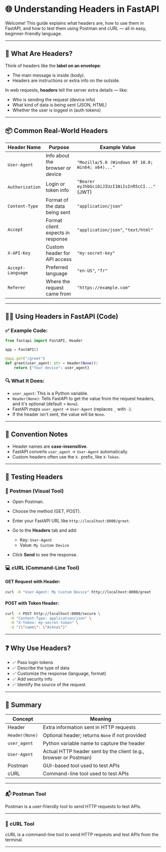 # 🌐 Understanding Headers in FastAPI

Welcome! This guide explains what headers are, how to use them in FastAPI, and how to test them using Postman and cURL — all in easy, beginner-friendly language.

---

## 🧠 What Are Headers?

Think of headers like the **label on an envelope**:
- The main message is inside (body).
- Headers are instructions or extra info on the outside.

In web requests, **headers** tell the server extra details — like:
- Who is sending the request (device info)
- What kind of data is being sent (JSON, HTML)
- Whether the user is logged in (auth tokens)

---

## 📦 Common Real-World Headers

| Header Name         | Purpose                                            | Example Value                                               |
|---------------------|----------------------------------------------------|-------------------------------------------------------------|
| `User-Agent`        | Info about the browser or device                   | `"Mozilla/5.0 (Windows NT 10.0; Win64; x64)..."`            |
| `Authorization`     | Login or token info                                | `"Bearer eyJhbGciOiJIUzI1NiIsInR5cCI..."` (JWT)             |
| `Content-Type`      | Format of the data being sent                      | `"application/json"`                                       |
| `Accept`            | Format client expects in response                  | `"application/json"`, `"text/html"`                        |
| `X-API-Key`         | Custom header for API access                       | `"my-secret-key"`                                          |
| `Accept-Language`   | Preferred language                                 | `"en-US"`, `"fr"`                                          |
| `Referer`           | Where the request came from                        | `"https://example.com"`                                    |

---

## 🧑‍💻 Using Headers in FastAPI (Code)

### ✅ Example Code:

```python
from fastapi import FastAPI, Header

app = FastAPI()

@app.get("/greet")
def greet(user_agent: str = Header(None)):
    return {"Your device": user_agent}
```

### 🔍 What It Does:

* `user_agent`: This is a Python variable.
* `Header(None)`: Tells FastAPI to get the value from the request headers, and it's optional (default = `None`).
* FastAPI maps `user_agent` → `User-Agent` (replaces `_` with `-`).
* If the header isn't sent, the value will be `None`.

---

## 📌 Convention Notes

* Header names are **case-insensitive**.
* FastAPI converts `user_agent` → `User-Agent` automatically.
* Custom headers often use the `X-` prefix, like `X-Token`.

---

## 🧪 Testing Headers

### 🚀 Postman (Visual Tool)

* Open Postman.
* Choose the method (GET, POST).
* Enter your FastAPI URL like `http://localhost:8000/greet`.
* Go to the **Headers** tab and add:

  * Key: `User-Agent`
  * Value: `My Custom Device`
* Click **Send** to see the response.

### 💻 cURL (Command-Line Tool)

#### GET Request with Header:

```bash
curl -H "User-Agent: My Custom Device" http://localhost:8000/greet
```

#### POST with Token Header:

```bash
curl -X POST http://localhost:8000/secure \
  -H "Content-Type: application/json" \
  -H "X-Token: my-secret-token" \
  -d "{\"name\": \"Ashna\"}"
```

---

## ❓ Why Use Headers?

* ✅ Pass login tokens
* ✅ Describe the type of data
* ✅ Customize the response (language, format)
* ✅ Add security info
* ✅ Identify the source of the request

---

## 🧾 Summary

| Concept        | Meaning                                 |
| -------------- | ---------------------------------------- |
| Header         | Extra information sent in HTTP requests  |
| `Header(None)` | Optional header; returns `None` if not provided |
| `user_agent`   | Python variable name to capture the header |
| `User-Agent`   | Actual HTTP header sent by the client (e.g., browser or Postman) |
| Postman        | GUI-based tool used to test APIs         |
| cURL           | Command-line tool used to test APIs      |

---
### 📬 Postman Tool

Postman is a user-friendly tool to send HTTP requests to test APIs.

---
### 🧰 cURL Tool

cURL is a command-line tool to send HTTP requests and test APIs from the terminal.


---


